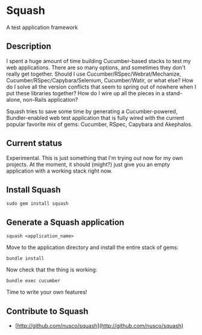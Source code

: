 # Squash

A test application framework

## Description

I spent a huge amount of time building Cucumber-based stacks to test my web applications. There are so many options, and sometimes they don't really get together. Should I use Cucumber/RSpec/Webrat/Mechanize, Cucumber/RSpec/Capybara/Selenium, Cucumber/Watir, or what else? How do I solve all the version conflicts that seem to spring out of nowhere when I put these libraries together? How do I wire up all the pieces in a stand-alone, non-Rails application?

Squash tries to save some time by generating a Cucumber-powered, Bundler-enabled web test application that is fully wired with the current popular favorite mix of gems: Cucumber, RSpec, Capybara and Akephalos.

## Current status

Experimental. This is just something that I'm trying out now for my own projects. At the moment, it should (might?) just give you an empty application with a working stack right now.

## Install Squash

    sudo gem install squash

## Generate a Squash application

    squash <application_name>

Move to the application directory and install the entire stack of gems:

    bundle install

Now check that the thing is working:

    bundle exec cucumber

Time to write your own features!

## Contribute to Squash

* [http://github.com/nusco/squash](http://github.com/nusco/squash)
